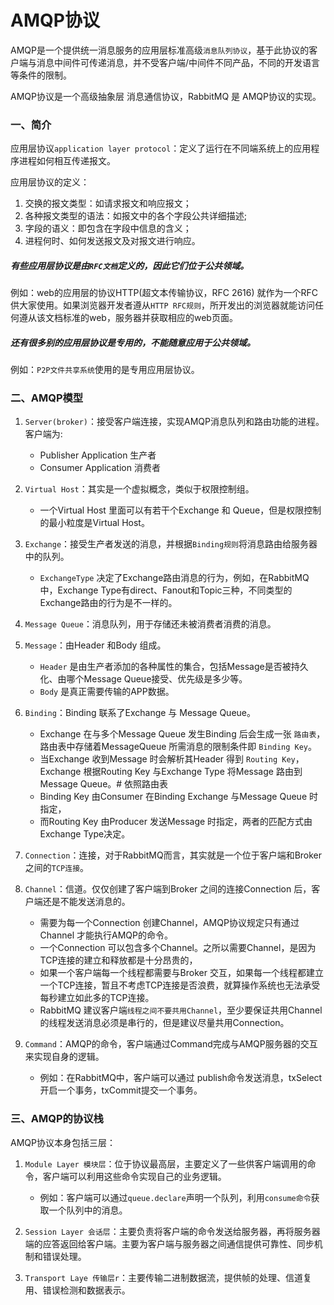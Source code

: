 # AMQP协议


AMQP是一个提供统一消息服务的应用层标准高级`消息队列协议`，基于此协议的客户端与消息中间件可传递消息，并不受客户端/中间件不同产品，不同的开发语言等条件的限制。    

AMQP协议是一个高级抽象层 消息通信协议，RabbitMQ 是 AMQP协议的实现。 

### 一、简介

应用层协议`application layer protocol`：定义了运行在不同端系统上的应用程序进程如何相互传递报文。

应用层协议的定义：
1. 交换的报文类型：如请求报文和响应报文；
2. 各种报文类型的语法：如报文中的各个字段公共详细描述;
3. 字段的语义：即包含在字段中信息的含义；
4. 进程何时、如何发送报文及对报文进行响应。

##### 有些应用层协议是由`RFC文档`定义的，因此它们位于公共领域。             
例如：web的应用层的协议HTTP(超文本传输协议，RFC 2616) 就作为一个RFC 供大家使用。如果浏览器开发者遵从`HTTP RFC规则`，所开发出的浏览器就能访问任何遵从该文档标准的web，服务器并获取相应的web页面。      

##### 还有很多别的应用层协议是专用的，不能随意应用于公共领域。                
例如：`P2P文件共享系统`使用的是专用应用层协议。     


### 二、AMQP模型

1. `Server(broker)`：接受客户端连接，实现AMQP消息队列和路由功能的进程。客户端为:
    - Publisher Application 生产者
    - Consumer Application 消费者

2. `Virtual Host`：其实是一个虚拟概念，类似于权限控制组。
    - 一个Virtual Host 里面可以有若干个Exchange 和 Queue，但是权限控制的最小粒度是Virtual Host。

3. `Exchange`：接受生产者发送的消息，并根据`Binding规则`将消息路由给服务器中的队列。
    - `ExchangeType` 决定了Exchange路由消息的行为，例如，在RabbitMQ中，Exchange Type有direct、Fanout和Topic三种，不同类型的Exchange路由的行为是不一样的。

4. `Message Queue`：消息队列，用于存储还未被消费者消费的消息。

5. `Message`：由Header 和Body 组成。
    - `Header` 是由生产者添加的各种属性的集合，包括Message是否被持久化、由哪个Message Queue接受、优先级是多少等。
    - `Body` 是真正需要传输的APP数据。

6. `Binding`：Binding 联系了Exchange 与 Message Queue。
    - Exchange 在与多个Message Queue 发生Binding 后会生成一张 `路由表`，路由表中存储着MessageQueue 所需消息的限制条件即 `Binding Key`。
    - 当Exchange 收到Message 时会解析其Header 得到 `Routing Key`，Exchange 根据Routing Key 与Exchange Type 将Message 路由到Message Queue。# 依照路由表
    - Binding Key 由Consumer 在Binding Exchange 与Message Queue 时指定，
    - 而Routing Key 由Producer 发送Message 时指定，两者的匹配方式由Exchange Type决定。 

7. `Connection`：连接，对于RabbitMQ而言，其实就是一个位于客户端和Broker 之间的`TCP连接`。

8. `Channel`：信道。仅仅创建了客户端到Broker 之间的连接Connection 后，客户端还是不能发送消息的。
    - 需要为每一个Connection 创建Channel，AMQP协议规定只有通过Channel 才能执行AMQP的命令。
    - 一个Connection 可以包含多个Channel。之所以需要Channel，是因为TCP连接的建立和释放都是十分昂贵的，
    - 如果一个客户端每一个线程都需要与Broker 交互，如果每一个线程都建立一个TCP连接，暂且不考虑TCP连接是否浪费，就算操作系统也无法承受每秒建立如此多的TCP连接。
    - RabbitMQ 建议客户端`线程之间不要共用Channel`，至少要保证共用Channel 的线程发送消息必须是串行的，但是建议尽量共用Connection。
 
9. `Command`：AMQP的命令，客户端通过Command完成与AMQP服务器的交互来实现自身的逻辑。
    - 例如：在RabbitMQ中，客户端可以通过 publish命令发送消息，txSelect开启一个事务，txCommit提交一个事务。



### 三、AMQP的协议栈

AMQP协议本身包括三层：

1. `Module Layer 模块层`：位于协议最高层，主要定义了一些供客户端调用的命令，客户端可以利用这些命令实现自己的业务逻辑。
    - 例如：客户端可以通过`queue.declare`声明一个队列，利用`consume命令`获取一个队列中的消息。

2. `Session Layer 会话层`：主要负责将客户端的命令发送给服务器，再将服务器端的应答返回给客户端。主要为客户端与服务器之间通信提供可靠性、同步机制和错误处理。

3. `Transport Laye 传输层r`：主要传输二进制数据流，提供帧的处理、信道复用、错误检测和数据表示。
